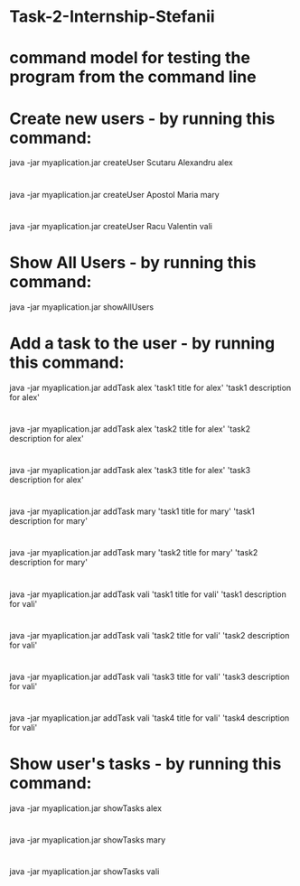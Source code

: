 # Task-2-Internship-Stefanii

# command model for testing the program from the command line

# Create new users - by running this command:
java -jar myaplication.jar createUser Scutaru Alexandru alex
#
java -jar myaplication.jar createUser Apostol Maria mary
#
java -jar myaplication.jar createUser Racu Valentin vali
#

# Show All Users - by running this command:
java -jar myaplication.jar showAllUsers
#

# Add a task to the user - by running this command:
java -jar myaplication.jar addTask alex 'task1 title for alex' 'task1 description for alex'
#
java -jar myaplication.jar addTask alex 'task2 title for alex' 'task2 description for alex'
#
java -jar myaplication.jar addTask alex 'task3 title for alex' 'task3 description for alex'
#
java -jar myaplication.jar addTask mary 'task1 title for mary' 'task1 description for mary'
#
java -jar myaplication.jar addTask mary 'task2 title for mary' 'task2 description for mary'
#
java -jar myaplication.jar addTask vali 'task1 title for vali' 'task1 description for vali'
#
java -jar myaplication.jar addTask vali 'task2 title for vali' 'task2 description for vali'
#
java -jar myaplication.jar addTask vali 'task3 title for vali' 'task3 description for vali'
#
java -jar myaplication.jar addTask vali 'task4 title for vali' 'task4 description for vali'

# Show user's tasks - by running this command:
java -jar myaplication.jar showTasks alex
#
java -jar myaplication.jar showTasks mary
#
java -jar myaplication.jar showTasks vali
